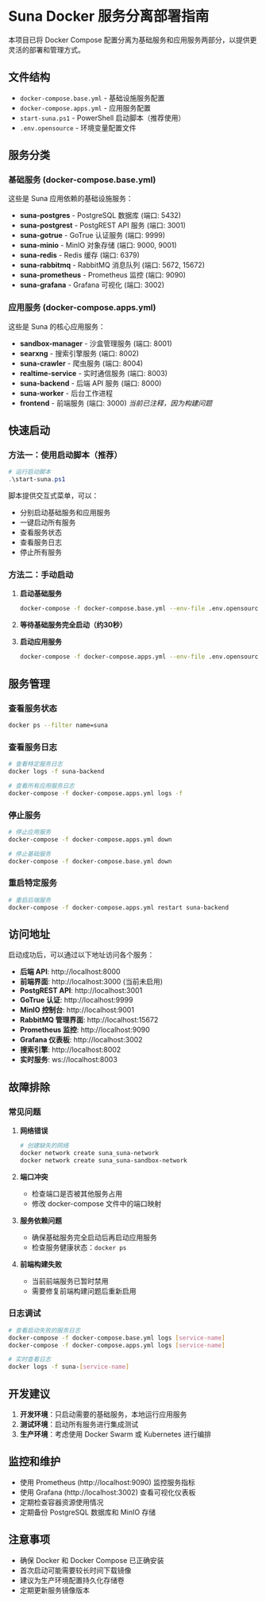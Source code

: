 # Suna Docker 服务分离部署指南

本项目已将 Docker Compose 配置分离为基础服务和应用服务两部分，以提供更灵活的部署和管理方式。

## 文件结构

- `docker-compose.base.yml` - 基础设施服务配置
- `docker-compose.apps.yml` - 应用服务配置
- `start-suna.ps1` - PowerShell 启动脚本（推荐使用）
- `.env.opensource` - 环境变量配置文件

## 服务分类

### 基础服务 (docker-compose.base.yml)

这些是 Suna 应用依赖的基础设施服务：

- **suna-postgres** - PostgreSQL 数据库 (端口: 5432)
- **suna-postgrest** - PostgREST API 服务 (端口: 3001)
- **suna-gotrue** - GoTrue 认证服务 (端口: 9999)
- **suna-minio** - MinIO 对象存储 (端口: 9000, 9001)
- **suna-redis** - Redis 缓存 (端口: 6379)
- **suna-rabbitmq** - RabbitMQ 消息队列 (端口: 5672, 15672)
- **suna-prometheus** - Prometheus 监控 (端口: 9090)
- **suna-grafana** - Grafana 可视化 (端口: 3002)

### 应用服务 (docker-compose.apps.yml)

这些是 Suna 的核心应用服务：

- **sandbox-manager** - 沙盒管理服务 (端口: 8001)
- **searxng** - 搜索引擎服务 (端口: 8002)
- **suna-crawler** - 爬虫服务 (端口: 8004)
- **realtime-service** - 实时通信服务 (端口: 8003)
- **suna-backend** - 后端 API 服务 (端口: 8000)
- **suna-worker** - 后台工作进程
- **frontend** - 前端服务 (端口: 3000) *当前已注释，因为构建问题*

## 快速启动

### 方法一：使用启动脚本（推荐）

```powershell
# 运行启动脚本
.\start-suna.ps1
```

脚本提供交互式菜单，可以：
- 分别启动基础服务和应用服务
- 一键启动所有服务
- 查看服务状态
- 查看服务日志
- 停止所有服务

### 方法二：手动启动

1. **启动基础服务**
   ```bash
   docker-compose -f docker-compose.base.yml --env-file .env.opensource up -d
   ```

2. **等待基础服务完全启动（约30秒）**

3. **启动应用服务**
   ```bash
   docker-compose -f docker-compose.apps.yml --env-file .env.opensource up -d
   ```

## 服务管理

### 查看服务状态
```bash
docker ps --filter name=suna
```

### 查看服务日志
```bash
# 查看特定服务日志
docker logs -f suna-backend

# 查看所有应用服务日志
docker-compose -f docker-compose.apps.yml logs -f
```

### 停止服务
```bash
# 停止应用服务
docker-compose -f docker-compose.apps.yml down

# 停止基础服务
docker-compose -f docker-compose.base.yml down
```

### 重启特定服务
```bash
# 重启后端服务
docker-compose -f docker-compose.apps.yml restart suna-backend
```

## 访问地址

启动成功后，可以通过以下地址访问各个服务：

- **后端 API**: http://localhost:8000
- **前端界面**: http://localhost:3000 (当前未启用)
- **PostgREST API**: http://localhost:3001
- **GoTrue 认证**: http://localhost:9999
- **MinIO 控制台**: http://localhost:9001
- **RabbitMQ 管理界面**: http://localhost:15672
- **Prometheus 监控**: http://localhost:9090
- **Grafana 仪表板**: http://localhost:3002
- **搜索引擎**: http://localhost:8002
- **实时服务**: ws://localhost:8003

## 故障排除

### 常见问题

1. **网络错误**
   ```bash
   # 创建缺失的网络
   docker network create suna_suna-network
   docker network create suna_suna-sandbox-network
   ```

2. **端口冲突**
   - 检查端口是否被其他服务占用
   - 修改 docker-compose 文件中的端口映射

3. **服务依赖问题**
   - 确保基础服务完全启动后再启动应用服务
   - 检查服务健康状态：`docker ps`

4. **前端构建失败**
   - 当前前端服务已暂时禁用
   - 需要修复前端构建问题后重新启用

### 日志调试

```bash
# 查看启动失败的服务日志
docker-compose -f docker-compose.base.yml logs [service-name]
docker-compose -f docker-compose.apps.yml logs [service-name]

# 实时查看日志
docker logs -f suna-[service-name]
```

## 开发建议

1. **开发环境**：只启动需要的基础服务，本地运行应用服务
2. **测试环境**：启动所有服务进行集成测试
3. **生产环境**：考虑使用 Docker Swarm 或 Kubernetes 进行编排

## 监控和维护

- 使用 Prometheus (http://localhost:9090) 监控服务指标
- 使用 Grafana (http://localhost:3002) 查看可视化仪表板
- 定期检查容器资源使用情况
- 定期备份 PostgreSQL 数据库和 MinIO 存储

## 注意事项

- 确保 Docker 和 Docker Compose 已正确安装
- 首次启动可能需要较长时间下载镜像
- 建议为生产环境配置持久化存储卷
- 定期更新服务镜像版本